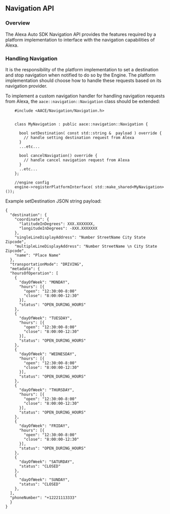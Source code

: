 ## Navigation API

### Overview

The Alexa Auto SDK Navigation API provides the features required by a platform implementation to interface with the navigation capabilities of Alexa.

### Handling Navigation

It is the responsibility of the platform implementation to set a destination and stop navigation when notified to do so by the Engine. The platform implementation should choose how to handle these requests based on its navigation provider.

To implement a custom navigation handler for handling navigation requests from Alexa, the `aace::navigation::Navigation` class should be extended:

```
    #include <AACE/Navigation/Navigation.h>


    class MyNavigation : public aace::navigation::Navigation {

      bool setDestination( const std::string &  payload ) override {
        // handle setting destination request from Alexa
      }
      ...etc...

      bool cancelNavigation() override {
        // handle cancel navigation request from Alexa
      }
      ..etc...
    };

    //engine config
    engine->registerPlatformInterface( std::make_shared<MyNavigation>());
```

Example setDestination JSON string payload:

```
{
  "destination": {
    "coordinate": {
      "latitudeInDegrees": XXX.XXXXXXX,
      "longitudeInDegrees": -XXX.XXXXXXX
    },
    "singleLineDisplayAddress": "Number StreetName City State Zipcode",
    "multipleLineDisplayAddress": "Number StreetName \n City State Zipcode",
    "name": "Place Name"
  },
  "transportationMode": "DRIVING",
  "metadata": {
  "hoursOfOperation": [
    {
      "dayOfWeek": "MONDAY",
      "hours": [{
        "open": "12:30:00-8:00"
        "close": "8:00:00-12:30"
      }],
      "status": "OPEN_DURING_HOURS"
    },
    {
      "dayOfWeek": "TUESDAY",
      "hours": [{
        "open": "12:30:00-8:00"
        "close": "8:00:00-12:30"
      }],
      "status": "OPEN_DURING_HOURS"
    },
    {
      "dayOfWeek": "WEDNESDAY",
      "hours": [{
        "open": "12:30:00-8:00"
        "close": "8:00:00-12:30"
      }],
      "status": "OPEN_DURING_HOURS"
    },
    {
      "dayOfWeek": "THURSDAY",
      "hours": [{
        "open": "12:30:00-8:00"
        "close": "8:00:00-12:30"
      }],
      "status": "OPEN_DURING_HOURS"
    },
    {
      "dayOfWeek": "FRIDAY",
      "hours": [{
        "open": "12:30:00-8:00"
        "close": "8:00:00-12:30"
      }],
      "status": "OPEN_DURING_HOURS"
    },
    {
      "dayOfWeek": "SATURDAY",
      "status": "CLOSED"
    },
    {
      "dayOfWeek": "SUNDAY",
      "status": "CLOSED"
    },
  ],
  "phoneNumber": "+12221113333"
  }
}

```
